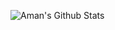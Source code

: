 ![Aman's Github Stats](https://github-readme-stats.vercel.app/api?username=rusty-sj&count_private=true&show_icons=true&include_all_commits=true)
